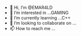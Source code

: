 - 👋 Hi, I’m @EMAR4LD
- 👀 I’m interested in ...GAMING
- 🌱 I’m currently learning ...C++
- 💞️ I’m looking to collaborate on ...
- 📫 How to reach me ...

<!---
EMAR4LD/EMAR4LD is a ✨ special ✨ repository because its `README.md` (this file) appears on your GitHub profile.
You can click the Preview link to take a look at your changes.
--->
